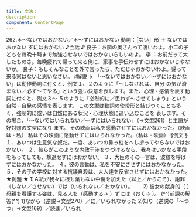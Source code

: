 ```yaml
---
title: 文法：
description
component: ContentPage
---
```



262.＊～ないではおかない／＊～ずにはおかない
動詞：［ない］形 ＋ ないではおかない
ずにはおかない
♪会話 ♪
良子：お隣の奥さんって凄いわよ。小二の子どもを毎晩十時まで勉強させないではおかないらしいのよ。 李 ：お前だって大したものさ。毎晩疲れて帰って来る俺に、家事を手伝わせずにはおかないじやないか。 良子：もしそんなことを外で言ったら、ただじゃおかないわよ。帰って来る家はないと思いなさい。
♯解説 ♭
「～ないではおかない／～ずにはおかない」は動作動詞に付くと、例文１、２のように「～しなければ、自分 の気が済まない／必ず～てやる」という強い決意を表します。また、心理・感情を表す動詞に付くと、例文３～ ５のように「必然的に／思わず～させてしまう」という自然・自発の感情を表します。
この文型は動詞の使役形と結びつくことも多く、強制的に或いは自然にある状況・心理状態に追い込むことを 表します。その場合、「～ないではいられない／～ずにはいられない」（→文型261）と主語が好対照の文型になり ます。
その映画は私を感動させずにはおかなかった。（映画は・私） 私はその映画に感動せずにはいられなかった。（私は・映画）
§例文 §
１．あいつは生意気な奴だ。一度、あいつの鼻っ柱をへし折ってやらないではおかない。
２．彼らがこのような内政干渉をつづけるなら、我々はいかなる手段をもってしても、撃退せずにはおかない。
３．大臣のその一言は、波紋を呼ばずにはおかなかった。
４．彼の言動は、私を不安にさせずにはおかなかった。
５．その子の学校に対する抗議自殺は、大人達を反省させずにはおかなかった。
★例題 ★
1)Ａ紙が我々に根も葉もない中傷を加えた（以上／からこそ）、謝罪（しない／させない）では（いられない／
おかない）。      
2) 彼女の献身的（ ）母親を看護する姿は、見る人を（感動する→ ）ずには（おく→ ）。
(^^)前課の解答(^^)
1)ながら（逆説→文型270）／に／いられなかった
2)知り（逆説の「～つつ」→文型169）／読ま／いられ
